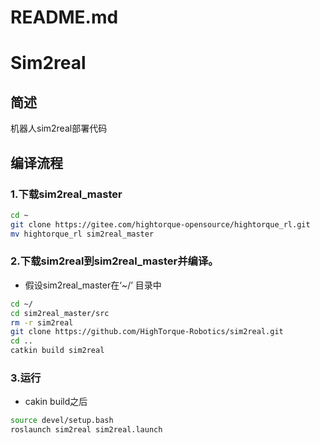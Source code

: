 # README.md

# Sim2real

## 简述
机器人sim2real部署代码
## 编译流程

### 1.下载sim2real\_master

```bash 
cd ~
git clone https://gitee.com/hightorque-opensource/hightorque_rl.git
mv hightorque_rl sim2real_master

```


### 2.下载sim2real到sim2real\_master并编译。&#x20;

- 假设sim2real\_master在‘\~/’ 目录中

```bash 
cd ~/
cd sim2real_master/src
rm -r sim2real
git clone https://github.com/HighTorque-Robotics/sim2real.git
cd ..
catkin build sim2real
```


### 3.运行

- cakin build之后

```bash 
source devel/setup.bash
roslaunch sim2real sim2real.launch
```
